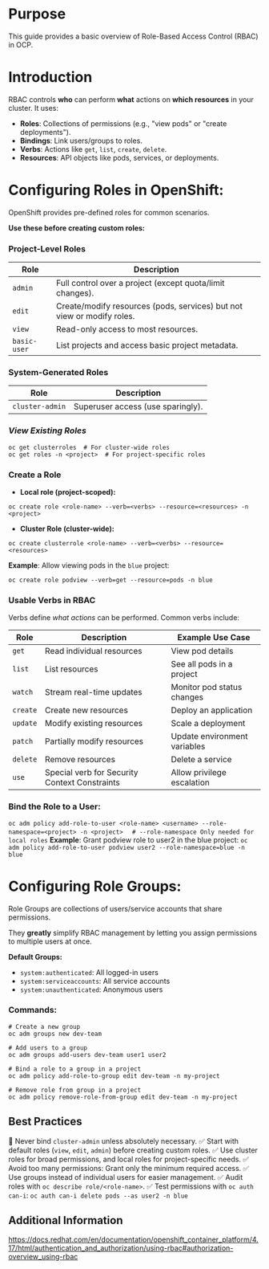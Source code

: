 # Purpose

This guide provides a basic overview of Role-Based Access Control (RBAC) in OCP. 

# Introduction

RBAC controls **who** can perform **what** actions on **which resources** in your cluster. It uses:
- **Roles**: Collections of permissions (e.g., "view pods" or "create deployments").
- **Bindings**: Link users/groups to roles.
- **Verbs**: Actions like `get`, `list`, `create`, `delete`.
- **Resources**: API objects like pods, services, or deployments.

# Configuring Roles in OpenShift:

OpenShift provides pre-defined roles for common scenarios. 

**Use these before creating custom roles:**

### Project-Level Roles

| Role | Description |
| ----------- | ----------- |
| `admin` | Full control over a project (except quota/limit changes). |
| `edit` | Create/modify resources (pods, services) but not view or modify roles. |
| `view` | Read-only access to most resources. |
| `basic-user` | List projects and access basic project metadata. |

### System-Generated Roles
| Role | Description |
| ----------- | ----------- |
| `cluster-admin` | Superuser access (use sparingly). |

### *View Existing Roles*
```
oc get clusterroles  # For cluster-wide roles
oc get roles -n <project>  # For project-specific roles
```

### Create a Role
- **Local role (project-scoped):**
```
oc create role <role-name> --verb=<verbs> --resource=<resources> -n <project>
```
- **Cluster Role (cluster-wide):**
```
oc create clusterrole <role-name> --verb=<verbs> --resource=<resources>
```

**Example**: Allow viewing pods in the `blue` project:
```
oc create role podview --verb=get --resource=pods -n blue
```

### Usable Verbs in RBAC
Verbs define *what actions* can be performed. Common verbs include:

| Role | Description |  Example Use Case |
| ----------- | ----------- | ----------- |
| `get` | Read individual resources | View pod details |
| `list` | 	List resources | See all pods in a project |
| `watch` | Stream real-time updates | Monitor pod status changes |
| `create` | Create new resources | Deploy an application |
| `update` | Modify existing resources | Scale a deployment |
| `patch` | Partially modify resources | Update environment variables |
| `delete` | Remove resources | Delete a service |
| `use` | Special verb for Security Context Constraints | Allow privilege escalation |

### **Bind the Role to a User:**
```oc adm policy add-role-to-user <role-name> <username> --role-namespace=<project> -n <project>  ```
`# --role-namespace Only needed for local roles`
**Example**: Grant podview role to user2 in the blue project:
```oc adm policy add-role-to-user podview user2 --role-namespace=blue -n blue```

# Configuring Role Groups:
Role Groups are collections of users/service accounts that share permissions. 

They **greatly** simplify RBAC management by letting you assign permissions to multiple users at once.

**Default Groups:**
- `system:authenticated`: All logged-in users
- `system:serviceaccounts`: All service accounts
- `system:unauthenticated`: Anonymous users

### **Commands:**
```
# Create a new group
oc adm groups new dev-team
```
```
# Add users to a group
oc adm groups add-users dev-team user1 user2
```
```
# Bind a role to a group in a project
oc adm policy add-role-to-group edit dev-team -n my-project
```
```
# Remove role from group in a project
oc adm policy remove-role-from-group edit dev-team -n my-project
```

## Best Practices
🚫 Never bind `cluster-admin` unless absolutely necessary.
✅ Start with default roles (`view`, `edit`, `admin`) before creating custom roles.
✅ Use cluster roles for broad permissions, and local roles for project-specific needs.
✅ Avoid too many permissions: Grant only the minimum required access.
✅ Use groups instead of individual users for easier management.
✅ Audit roles with `oc describe role/<role-name>`.
✅ Test permissions with `oc auth can-i`:
```oc auth can-i delete pods --as user2 -n blue```

## Additional Information

https://docs.redhat.com/en/documentation/openshift_container_platform/4.17/html/authentication_and_authorization/using-rbac#authorization-overview_using-rbac
